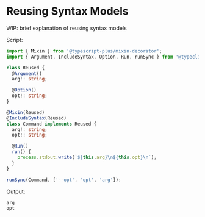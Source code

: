 # Reusing Syntax Models

WIP: brief explanation of reusing syntax models


Script:

```ts
import { Mixin } from '@typescript-plus/mixin-decorator';
import { Argument, IncludeSyntax, Option, Run, runSync } from '@typecli/framework';

class Reused {
  @Argument()
  arg!: string;

  @Option()
  opt!: string;
}

@Mixin(Reused)
@IncludeSyntax(Reused)
class Command implements Reused {
  arg!: string;
  opt!: string;

  @Run()
  run() {
    process.stdout.write(`${this.arg}\n${this.opt}\n`);
  }
}

runSync(Command, ['--opt', 'opt', 'arg']);
```

Output:

```
arg
opt
```